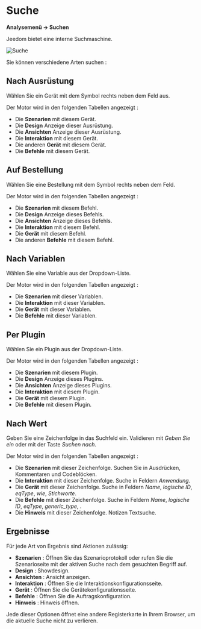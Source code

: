 # Suche
**Analysemenü → Suchen**

Jeedom bietet eine interne Suchmaschine.

![Suche](./images/search_intro.gif)

Sie können verschiedene Arten suchen :

## Nach Ausrüstung

Wählen Sie ein Gerät mit dem Symbol rechts neben dem Feld aus.

Der Motor wird in den folgenden Tabellen angezeigt :

- Die **Szenarien** mit diesem Gerät.
- Die **Design** Anzeige dieser Ausrüstung.
- Die **Ansichten** Anzeige dieser Ausrüstung.
- Die **Interaktion** mit diesem Gerät.
- Die anderen **Gerät** mit diesem Gerät.
- Die **Befehle** mit diesem Gerät.

## Auf Bestellung

Wählen Sie eine Bestellung mit dem Symbol rechts neben dem Feld.

Der Motor wird in den folgenden Tabellen angezeigt :

- Die **Szenarien** mit diesem Befehl.
- Die **Design** Anzeige dieses Befehls.
- Die **Ansichten** Anzeige dieses Befehls.
- Die **Interaktion** mit diesem Befehl.
- Die **Gerät** mit diesem Befehl.
- Die anderen **Befehle** mit diesem Befehl.

## Nach Variablen

Wählen Sie eine Variable aus der Dropdown-Liste.

Der Motor wird in den folgenden Tabellen angezeigt :

- Die **Szenarien** mit dieser Variablen.
- Die **Interaktion** mit dieser Variablen.
- Die **Gerät** mit dieser Variablen.
- Die **Befehle** mit dieser Variablen.

## Per Plugin

Wählen Sie ein Plugin aus der Dropdown-Liste.

Der Motor wird in den folgenden Tabellen angezeigt :

- Die **Szenarien** mit diesem Plugin.
- Die **Design** Anzeige dieses Plugins.
- Die **Ansichten** Anzeige dieses Plugins.
- Die **Interaktion** mit diesem Plugin.
- Die **Gerät** mit diesem Plugin.
- Die **Befehle** mit diesem Plugin.

## Nach Wert

Geben Sie eine Zeichenfolge in das Suchfeld ein. Validieren mit *Geben Sie ein* oder mit der Taste *Suchen nach*.

Der Motor wird in den folgenden Tabellen angezeigt :

- Die **Szenarien** mit dieser Zeichenfolge.
	Suchen Sie in Ausdrücken, Kommentaren und Codeblöcken.
- Die **Interaktion** mit dieser Zeichenfolge.
	Suche in Feldern *Anwendung*.
- Die **Gerät** mit dieser Zeichenfolge.
	Suche in Feldern *Name*, *logische ID*, *eqType*, *wie*, *Stichworte*.
- Die **Befehle** mit dieser Zeichenfolge.
	Suche in Feldern *Name*, *logische ID*, *eqType*, *generic_type*, .
- Die **Hinweis** mit dieser Zeichenfolge.
	Notizen Textsuche.

## Ergebnisse

Für jede Art von Ergebnis sind Aktionen zulässig:
- **Szenarien** : Öffnen Sie das Szenarioprotokoll oder rufen Sie die Szenarioseite mit der aktiven Suche nach dem gesuchten Begriff auf.
- **Design** : Showdesign.
- **Ansichten** : Ansicht anzeigen.
- **Interaktion** : Öffnen Sie die Interaktionskonfigurationsseite.
- **Gerät** : Öffnen Sie die Gerätekonfigurationsseite.
- **Befehle** : Öffnen Sie die Auftragskonfiguration.
- **Hinweis** : Hinweis öffnen.

Jede dieser Optionen öffnet eine andere Registerkarte in Ihrem Browser, um die aktuelle Suche nicht zu verlieren.

